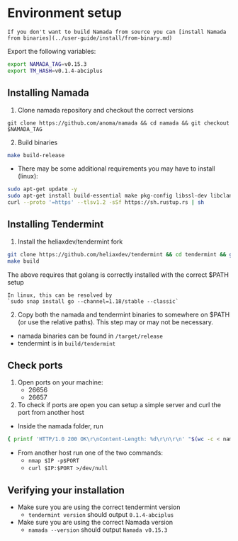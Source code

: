 # Environment setup
```admonish note
If you don't want to build Namada from source you can [install Namada from binaries](../user-guide/install/from-binary.md)
```

Export the following variables:

```bash
export NAMADA_TAG=v0.15.3
export TM_HASH=v0.1.4-abciplus
```

## Installing Namada
1. Clone namada repository and checkout the correct versions

```shell
git clone https://github.com/anoma/namada && cd namada && git checkout $NAMADA_TAG
```
2. Build binaries
```bash
make build-release
```
- There may be some additional requirements you may have to install (linux):
```bash
sudo apt-get update -y
sudo apt-get install build-essential make pkg-config libssl-dev libclang-dev -y
curl --proto '=https' --tlsv1.2 -sSf https://sh.rustup.rs | sh
```

## Installing Tendermint
1. Install the heliaxdev/tendermint fork
```bash
git clone https://github.com/heliaxdev/tendermint && cd tendermint && git checkout $TM_HASH
make build
```
The above requires that golang is correctly installed with the correct $PATH setup
```admonish note
In linux, this can be resolved by
`sudo snap install go --channel=1.18/stable --classic`
```
2. Copy both the namada and tendermint binaries to somewhere on $PATH (or use the relative paths). This step may or may not be necessary.
    
- namada binaries can be found in `/target/release`
- tendermint is in `build/tendermint`


## Check ports
1. Open ports on your machine:
    - 26656
    - 26657
2. To check if ports are open you can setup a simple server and curl the port from another host
        
- Inside the namada folder, run 
``` bash
{ printf 'HTTP/1.0 200 OK\r\nContent-Length: %d\r\n\r\n' "$(wc -c < namada)"; cat namada; } | nc -l $PORT`
```
- From another host run one of the two commands:
    - `nmap $IP -p$PORT`
    - `curl $IP:$PORT >/dev/null`

## Verifying your installation
- Make sure you are using the correct tendermint version
    - `tendermint version` should output `0.1.4-abciplus`
- Make sure you are using the correct Namada version
    - `namada --version` should output `Namada v0.15.3`
